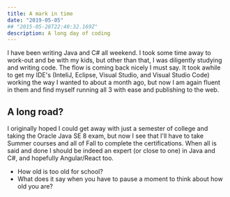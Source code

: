 ```yaml
---
title: A mark in time
date: "2019-05-05"
## "2015-05-28T22:40:32.169Z"
description: A long day of coding
---
```


I have been writing Java and C# all weekend. I took some time away to work-out and be with my kids, but other than that, I was diligently studying and writing code. The flow is coming back nicely I must say. It took awhile to get my IDE's (InteliJ, Eclipse, Visual Studio, and Visual Studio Code) working the way I wanted to about a month ago, but now I am again fluent in them and find myself running all 3 with ease and publishing to the web.

## A long road?

I originally hoped I could get away with just a semester of college and taking the Oracle Java SE 8 exam, but now I see that I'll have to take Summer courses and all of Fall to complete the certifications. When all is said and done I should be indeed an expert (or close to one) in Java and C#, and hopefully Angular/React too.

- How old is too old for school?
- What does it say when you have to pause a moment to think about how old you are?
